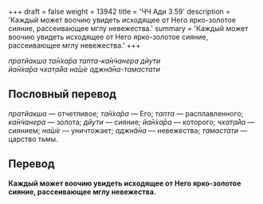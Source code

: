 +++
draft = false
weight = 13942
title = 'ЧЧ Ади 3.59'
description = 'Каждый может воочию увидеть исходящее от Него ярко-золотое сияние, рассеивающее мглу невежества.'
summary = 'Каждый может воочию увидеть исходящее от Него ярко-золотое сияние, рассеивающее мглу невежества.'
+++

_пратйакша та̄н̇ха̄ра тапта-ка̄н̃чанера дйути  
йа̄н̇ха̄ра чхат̣а̄йа на̄ш́е аджн̃а̄на-тамастати_

## Пословный перевод

_пратйакша_ — отчетливое; _та̄н̇ха̄ра_ — Его; _тапта_ — расплавленного; _ка̄н̃чанера_ — золота; _дйути_ — сияние; _йа̄н̇ха̄ра_ — которого; _чхат̣а̄йа_ — сиянием; _на̄ш́е_ — уничтожает; _аджн̃а̄на_ — невежества; _тамастати_ — царство тьмы.

## Перевод

**Каждый может воочию увидеть исходящее от Него ярко-золотое сияние, рассеивающее мглу невежества.**
